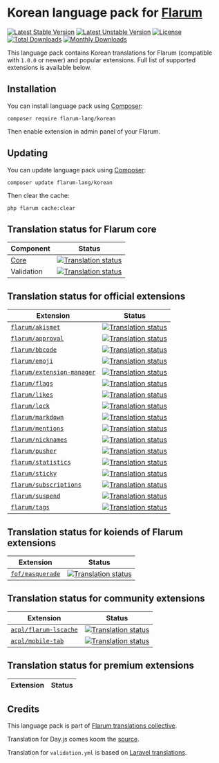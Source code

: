 # Korean language pack for [Flarum](https://flarum.org/)

[![Latest Stable Version](https://img.shields.io/packagist/v/flarum-lang/korean?color=success&label=stable)](https://packagist.org/packages/flarum-lang/korean) 
[![Latest Unstable Version](https://img.shields.io/packagist/v/flarum-lang/korean?include_prereleases&label=unstable)](https://packagist.org/packages/flarum-lang/korean) 
[![License](https://img.shields.io/packagist/l/flarum-lang/korean)](https://packagist.org/packages/flarum-lang/korean) 
[![Total Downloads](https://img.shields.io/packagist/dt/flarum-lang/korean)](https://packagist.org/packages/flarum-lang/korean/stats) 
[![Monthly Downloads](https://img.shields.io/packagist/dm/flarum-lang/korean)](https://packagist.org/packages/flarum-lang/korean/stats) 

This language pack contains Korean translations for Flarum (compatible with `1.0.0` or newer) and popular extensions. Full list of supported extensions is available below.


## Installation

You can install language pack using [Composer](https://getcomposer.org/):

```console
composer require flarum-lang/korean
```

Then enable extension in admin panel of your Flarum.


## Updating

You can update language pack using [Composer](https://getcomposer.org/):

```console
composer update flarum-lang/korean
```

Then clear the cache:

```console
php flarum cache:clear
```


## Translation status for Flarum core

| Component | Status |
| --- | --- |
| [Core](https://github.com/flarum/core) | [![Translation status](https://weblate.rob006.net/widgets/flarum/ko/core/svg-badge.svg)](https://weblate.rob006.net/projects/flarum/core/ko/) |
| Validation | [![Translation status](https://weblate.rob006.net/widgets/flarum/ko/validation/svg-badge.svg)](https://weblate.rob006.net/projects/flarum/validation/ko/) |


## Translation status for official extensions

<!-- flarum-extensions-list-start -->

| Extension | Status |
| --- | --- |
| [`flarum/akismet`](https://github.com/flarum/akismet) | [![Translation status](https://weblate.rob006.net/widgets/flarum/ko/flarum-akismet/svg-badge.svg)](https://weblate.rob006.net/projects/flarum/flarum-akismet/ko/) |
| [`flarum/approval`](https://github.com/flarum/approval) | [![Translation status](https://weblate.rob006.net/widgets/flarum/ko/flarum-approval/svg-badge.svg)](https://weblate.rob006.net/projects/flarum/flarum-approval/ko/) |
| [`flarum/bbcode`](https://github.com/flarum/bbcode) | [![Translation status](https://weblate.rob006.net/widgets/flarum/ko/flarum-bbcode/svg-badge.svg)](https://weblate.rob006.net/projects/flarum/flarum-bbcode/ko/) |
| [`flarum/emoji`](https://github.com/flarum/emoji) | [![Translation status](https://weblate.rob006.net/widgets/flarum/ko/flarum-emoji/svg-badge.svg)](https://weblate.rob006.net/projects/flarum/flarum-emoji/ko/) |
| [`flarum/extension-manager`](https://github.com/flarum/extension-manager) | [![Translation status](https://weblate.rob006.net/widgets/flarum/ko/flarum-extension-manager/svg-badge.svg)](https://weblate.rob006.net/projects/flarum/flarum-extension-manager/ko/) |
| [`flarum/flags`](https://github.com/flarum/flags) | [![Translation status](https://weblate.rob006.net/widgets/flarum/ko/flarum-flags/svg-badge.svg)](https://weblate.rob006.net/projects/flarum/flarum-flags/ko/) |
| [`flarum/likes`](https://github.com/flarum/likes) | [![Translation status](https://weblate.rob006.net/widgets/flarum/ko/flarum-likes/svg-badge.svg)](https://weblate.rob006.net/projects/flarum/flarum-likes/ko/) |
| [`flarum/lock`](https://github.com/flarum/lock) | [![Translation status](https://weblate.rob006.net/widgets/flarum/ko/flarum-lock/svg-badge.svg)](https://weblate.rob006.net/projects/flarum/flarum-lock/ko/) |
| [`flarum/markdown`](https://github.com/flarum/markdown) | [![Translation status](https://weblate.rob006.net/widgets/flarum/ko/flarum-markdown/svg-badge.svg)](https://weblate.rob006.net/projects/flarum/flarum-markdown/ko/) |
| [`flarum/mentions`](https://github.com/flarum/mentions) | [![Translation status](https://weblate.rob006.net/widgets/flarum/ko/flarum-mentions/svg-badge.svg)](https://weblate.rob006.net/projects/flarum/flarum-mentions/ko/) |
| [`flarum/nicknames`](https://github.com/flarum/nicknames) | [![Translation status](https://weblate.rob006.net/widgets/flarum/ko/flarum-nicknames/svg-badge.svg)](https://weblate.rob006.net/projects/flarum/flarum-nicknames/ko/) |
| [`flarum/pusher`](https://github.com/flarum/pusher) | [![Translation status](https://weblate.rob006.net/widgets/flarum/ko/flarum-pusher/svg-badge.svg)](https://weblate.rob006.net/projects/flarum/flarum-pusher/ko/) |
| [`flarum/statistics`](https://github.com/flarum/statistics) | [![Translation status](https://weblate.rob006.net/widgets/flarum/ko/flarum-statistics/svg-badge.svg)](https://weblate.rob006.net/projects/flarum/flarum-statistics/ko/) |
| [`flarum/sticky`](https://github.com/flarum/sticky) | [![Translation status](https://weblate.rob006.net/widgets/flarum/ko/flarum-sticky/svg-badge.svg)](https://weblate.rob006.net/projects/flarum/flarum-sticky/ko/) |
| [`flarum/subscriptions`](https://github.com/flarum/subscriptions) | [![Translation status](https://weblate.rob006.net/widgets/flarum/ko/flarum-subscriptions/svg-badge.svg)](https://weblate.rob006.net/projects/flarum/flarum-subscriptions/ko/) |
| [`flarum/suspend`](https://github.com/flarum/suspend) | [![Translation status](https://weblate.rob006.net/widgets/flarum/ko/flarum-suspend/svg-badge.svg)](https://weblate.rob006.net/projects/flarum/flarum-suspend/ko/) |
| [`flarum/tags`](https://github.com/flarum/tags) | [![Translation status](https://weblate.rob006.net/widgets/flarum/ko/flarum-tags/svg-badge.svg)](https://weblate.rob006.net/projects/flarum/flarum-tags/ko/) |

<!-- flarum-extensions-list-stop -->


## Translation status for koiends of Flarum extensions

<!-- fof-extensions-list-start -->

| Extension | Status |
| --- | --- |
| [`fof/masquerade`](https://github.com/FriendsOfFlarum/masquerade) | [![Translation status](https://weblate.rob006.net/widgets/flarum/ko/fof-masquerade/svg-badge.svg)](https://weblate.rob006.net/projects/flarum/fof-masquerade/ko/) |

<!-- fof-extensions-list-stop -->


## Translation status for community extensions

<!-- various-extensions-list-start -->

| Extension | Status |
| --- | --- |
| [`acpl/flarum-lscache`](https://github.com/android-com-pl/flarum-lscache) | [![Translation status](https://weblate.rob006.net/widgets/flarum/ko/acpl-lscache/svg-badge.svg)](https://weblate.rob006.net/projects/flarum/acpl-lscache/ko/) |
| [`acpl/mobile-tab`](https://github.com/android-com-pl/mobile-tab) | [![Translation status](https://weblate.rob006.net/widgets/flarum/ko/acpl-mobile-tab/svg-badge.svg)](https://weblate.rob006.net/projects/flarum/acpl-mobile-tab/ko/) |

<!-- various-extensions-list-stop -->


## Translation status for premium extensions

<!-- premium-extensions-list-start -->

| Extension | Status |
| --- | --- |

<!-- premium-extensions-list-stop -->


## Credits

This language pack is part of [Flarum translations collective](https://github.com/rob006-software/flarum-translations).

Translation for Day.js comes koom the [source](https://github.com/iamkun/dayjs/blob/v1.10.4/src/locale/ko.js).

Translation for `validation.yml` is based on [Laravel translations](https://github.com/Laravel-Lang/lang/blob/8.1.3/src/ko/validation.php).
